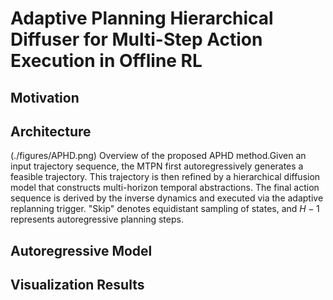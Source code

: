 # Adaptive Planning Hierarchical Diffuser for Multi-Step Action Execution in Offline RL

## Motivation

## Architecture
(./figures/APHD.png)
Overview of the proposed APHD method.Given an input trajectory sequence, the MTPN first autoregressively generates a feasible trajectory. This trajectory is then refined by a hierarchical diffusion model that constructs multi-horizon temporal abstractions. The final action sequence is derived by the inverse dynamics and executed via the adaptive replanning trigger. "Skip" denotes equidistant sampling of states, and $H-1$ represents autoregressive planning steps.

## Autoregressive Model

## Visualization Results
